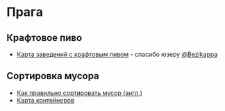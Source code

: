 # Прага

## Крафтовое пиво

- [Карта заведений c крафтовым пивом](https://www.google.com/maps/d/edit?mid=1QAWEjKZhvkaKs2jcEy5qBhT7m9g&ll=50.08159721377476%2C14.468785099999991&z=11) - спасибо юзеру [@Bezikappa](https://t.me/Bezikappa)

## Сортировка мусора

- [Как правильно сортировать мусор (англ.)](https://www.komwag.cz/en/waste/how-to-separate-waste-properly)
- [Карта контейнеров](https://ksnko.praha.eu/map-separated/)
